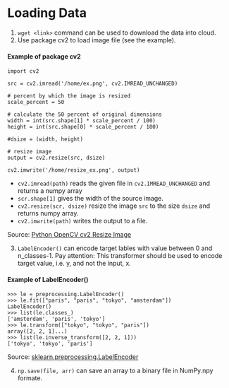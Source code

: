 # Loading Data
1. `wget <link>` command can be used to download the data into cloud.
2. Use package cv2 to load image file (see the example).

#### Example of package cv2
```
import cv2

src = cv2.imread('/home/ex.png', cv2.IMREAD_UNCHANGED)

# percent by which the image is resized
scale_percent = 50

# calculate the 50 percent of original dimensions
width = int(src.shape[1] * scale_percent / 100)
height = int(src.shape[0] * scale_percent / 100)

#dsize = (width, height)

# resize image
output = cv2.resize(src, dsize)

cv2.imwrite('/home/resize_ex.png', output)
```
- `cv2.imread(path)` reads the given file in `cv2.IMREAD_UNCHANGED` and returns a numpy array
- `scr.shape[1]` gives the width of the source image.
- `cv2.resize(scr, dsize)` resize the image `src` to the size `dsize` and returns numpy array.
- `cv2.imwrite(path)` writes the output to a file.

Source: [Python OpenCV cv2 Resize Image](https://pythonexamples.org/python-opencv-cv2-resize-image/)

3. `LabelEncoder()` can encode target lables with value between 0 and n_classes-1. Pay attention: This transformer should be used to encode target value, i.e. y, and not the input, x.

#### Example of LabelEncoder()
```
>>> le = preprocessing.LabelEncoder()
>>> le.fit(["paris", "paris", "tokyo", "amsterdam"])
LabelEncoder()
>>> list(le.classes_)
['amsterdam', 'paris', 'tokyo']
>>> le.transform(["tokyo", "tokyo", "paris"])
array([2, 2, 1]...)
>>> list(le.inverse_transform([2, 2, 1]))
['tokyo', 'tokyo', 'paris']
```
Source: [sklearn.preprocessing.LabelEncoder](https://scikit-learn.org/stable/modules/generated/sklearn.preprocessing.LabelEncoder.html)

4. `np.save(file, arr)` can save an array to a binary file in NumPy.npy formate.

